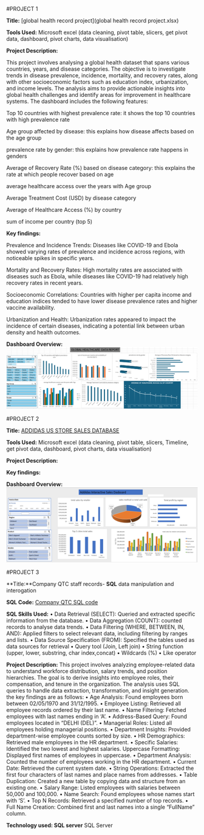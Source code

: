 #PROJECT 1


**Title:** [global health record project](global health record project.xlsx)

**Tools Used:** Microsoft excel (data cleaning, pivot table, slicers,  get pivot data, dashboard, pivot charts, data visualisation) 

**Project Description:** 

This project involves analysing a global health dataset that spans various countries, years, and disease categories. The objective is to investigate trends in disease prevalence, incidence, mortality, and recovery rates, along with other socioeconomic factors such as education index, urbanization, and income levels. The analysis aims to provide actionable insights into global health challenges and identify areas for improvement in healthcare systems. The dashboard includes the following features:

Top 10 countries with highest prevalence rate: it shows the top 10 countries with high prevalence rate

Age group affected by disease: this explains how disease affects based on the age group

prevalence rate by gender: this explains how prevalence rate happens in genders

Average of Recovery Rate (%) based on disease category: this explains the rate at which people recover based on age 

average healthcare access over the years with Age group 

Average Treatment Cost (USD) by disease category

Average of Healthcare Access (%) by country

sum of income per country (top 5) 


**Key findings:** 

Prevalence and Incidence Trends: Diseases like COVID-19 and Ebola showed varying rates of prevalence and incidence across regions, with noticeable spikes in specific years.

Mortality and Recovery Rates: High mortality rates are associated with diseases such as Ebola, while diseases like COVID-19 had relatively high recovery rates in recent years.

Socioeconomic Correlations: Countries with higher per capita income and education indices tended to have lower disease prevalence rates and higher vaccine availability.

Urbanization and Health: Urbanization rates appeared to impact the incidence of certain diseases, indicating a potential link between urban density and health outcomes.


**Dashboard Overview:**
![globalhealthvisuals](globalhealthvisuals.png)



#PROJECT 2


**Title:** [ADDIDAS US STORE SALES DATABASE](AdidasDashboard.xlsx)


**Tools Used:** Microsoft excel (data cleaning, pivot table, slicers, Timeline,  get pivot data, dashboard, pivot charts, data visualisation) 

**Project Description:**

**Key findings:** 

**Dashboard Overview:** 
![AddidassalesDashboard](AddidassalesDashboard.png)



#PROJECT 3


**Title:**Company QTC staff records- **SQL** data manipulation and interogation 


**SQL Code:** [Company QTC SQL code](https://github.com/toby222a/toby222a.github.io/blob/main/comapny_staff_records.sql)


**SQL Skills Used:**
•	Data Retrieval (SELECT): Queried and extracted specific information from the database.
•	Data Aggregation (COUNT): counted records to analyse data trends.
•	Data Filtering (WHERE, BETWEEN, IN, AND): Applied filters to select relevant data, including filtering by ranges and lists.
•	Data Source Specification (FROM): Specified the tables used as data sources for retrieval 
•	Query tool (Join, Left join)
•	String function (upper, lower, substring, char index,concat)
•	Wildcards (%)
•	Like operator 



**Project Description:** This project involves analyzing employee-related data to understand workforce distribution, salary trends, and position hierarchies. The goal is to derive insights into employee roles, their compensation, and tenure in the organization. The analysis uses SQL queries to handle data extraction, transformation, and insight generation. the key findings are as follows: 
 •	Age Analysis: Found employees born between 02/05/1970 and 31/12/1995.
	•	Employee Listing: Retrieved all employee records ordered by their last name.
	•	Name Filtering: Fetched employees with last names ending in ‘A’.
	•	Address-Based Query: Found employees located in “DELHI (DEL)”.
	•	Managerial Roles: Listed all employees holding managerial positions.
	•	Department Insights: Provided department-wise employee counts sorted by size.
	•	HR Demographics: Retrieved male employees in the HR department.
	•	Specific Salaries: Identified the two lowest and highest salaries.
 Uppercase Formatting: Displayed first names of employees in uppercase.
	•	Department Analysis: Counted the number of employees working in the HR department.
	•	Current Date: Retrieved the current system date.
	•	String Operations: Extracted the first four characters of last names and place names from addresses.
	•	Table Duplication: Created a new table by copying data and structure from an existing one.
	•	Salary Range: Listed employees with salaries between 50,000 and 100,000.
	•	Name Search: Found employees whose names start with ‘S’.
	•	Top N Records: Retrieved a specified number of top records.
	•	Full Name Creation: Combined first and last names into a single “FullName” column.


 
**Technology used: SQL server** SQL Server



 
